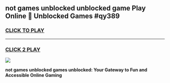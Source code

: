 
## not games unblocked unblocked game Play Online 👋 Unblocked Games #qy389
<h3>
<a href="https://premium.freeplayer.one?title=not_games_unblocked&ref=21F">CLICK TO PLAY</a></h3>
<hr>

<h3>
<a href="https://premium.freeplayer.one?title=not_games_unblocked&ref=21F">CLICK 2 PLAY</a>
  
</h3>

<a href="https://premium.freeplayer.one?title=not_games_unblocked&ref=21F/"><img src="https://clearcache.store/games.png"></a>


**not games unblocked games unblocked: Your Gateway to Fun and Accessible Online Gaming**
